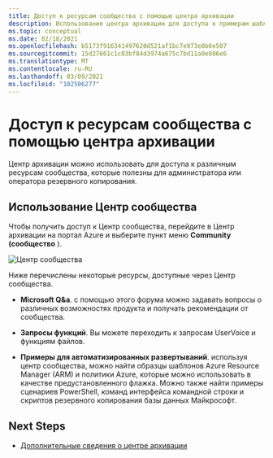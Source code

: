 ```yaml
---
title: Доступ к ресурсам сообщества с помощью центра архивации
description: Использование центра архивации для доступа к примерам шаблонов, сценариев и запросов функций
ms.topic: conceptual
ms.date: 02/18/2021
ms.openlocfilehash: b5173f916341497620d521af1bc7e973e0b6e507
ms.sourcegitcommit: 15d27661c1c03bf84d3974a675c7bd11a0e086e6
ms.translationtype: MT
ms.contentlocale: ru-RU
ms.lasthandoff: 03/09/2021
ms.locfileid: "102506277"
---
```

# <a name="access-community-resources-using-backup-center"></a>Доступ к ресурсам сообщества с помощью центра архивации

Центр архивации можно использовать для доступа к различным ресурсам сообщества, которые полезны для администратора или оператора резервного копирования.

## <a name="using-community-hub"></a>Использование Центр сообщества

Чтобы получить доступ к Центр сообщества, перейдите в Центр архивации на портал Azure и выберите пункт меню **Community (сообщество** ).

![Центр сообщества](./media/backup-center-community/backup-center-community-hub.png)

Ниже перечислены некоторые ресурсы, доступные через Центр сообщества.

- **Microsoft Q&а**. с помощью этого форума можно задавать вопросы о различных возможностях продукта и получать рекомендации от сообщества.

- **Запросы функций**. Вы можете переходить к запросам UserVoice и функциям файлов.

- **Примеры для автоматизированных развертываний**. используя центр сообщества, можно найти образцы шаблонов Azure Resource Manager (ARM) и политики Azure, которые можно использовать в качестве предустановленного флажка. Можно также найти примеры сценариев PowerShell, команд интерфейса командной строки и скриптов резервного копирования базы данных Майкрософт.

## <a name="next-steps"></a>Next Steps

- [Дополнительные сведения о центре архивации](backup-center-overview.md)
